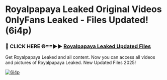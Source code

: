 # Royalpapaya Leaked Original Videos 0nlyFans Leaked - Files Updated! (6i4p)

<h3>🔴 CLICK HERE 🌐==►► <a href="https://tinyurl.com/ehrbuxhb" rel="nofollow">Royalpapaya Leaked Updated Files</a></h3>

Get Royalpapaya Leaked and all content. Now you can access all videos and pictures of Royalpapaya Leaked. New Updated Files 2025!

[![6i4p](https://i.imgur.com/lVYEuWS.gif)](https://tinyurl.com/ehrbuxhb)
